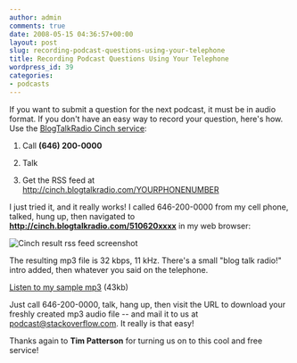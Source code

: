 ```yaml
---
author: admin
comments: true
date: 2008-05-15 04:36:57+00:00
layout: post
slug: recording-podcast-questions-using-your-telephone
title: Recording Podcast Questions Using Your Telephone
wordpress_id: 39
categories:
- podcasts
---
```



If you want to submit a question for the next podcast, it must be in audio format. If you don't have an easy way to record your question, here's how. Use the [BlogTalkRadio Cinch service](http://blog.blogtalkradio.com/2008/02/18/podcasting-is-a-cinch-with-blogtalkradio/):







  1. Call **(646) 200-0000**

  2. Talk

  3. Get the RSS feed at http://cinch.blogtalkradio.com/YOURPHONENUMBER




I just tried it, and it really works! I called 646-200-0000 from my cell phone, talked, hung up, then navigated to **http://cinch.blogtalkradio.com/510620xxxx** in my web browser:



![Cinch result rss feed screenshot](http://blog.stackoverflow.com/wp-content/uploads/cinch-result-rss-feed-screenshot.png)



The resulting mp3 file is 32 kbps, 11 kHz. There's a small "blog talk radio!" intro added, then whatever you said on the telephone.



[Listen to my sample mp3](http://blog.stackoverflow.com/wp-content/uploads/cinch-stackoverflow-recording.mp3) (43kb)



Just call 646-200-0000, talk, hang up, then visit the URL to download your freshly created mp3 audio file -- and mail it to us at [podcast@stackoverflow.com](mailto:podcast@stackoverflow.com). It really is that easy!



Thanks again to **Tim Patterson** for turning us on to this cool and free service!


